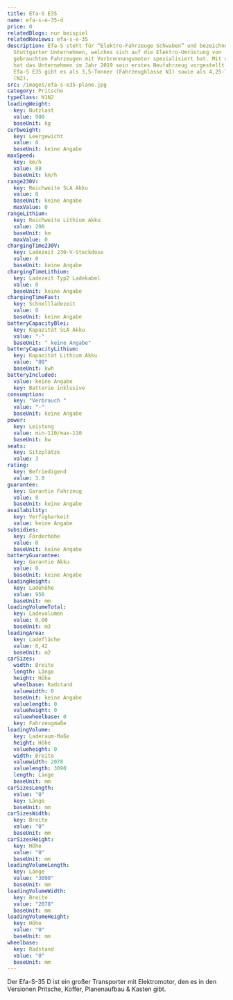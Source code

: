 ```yaml
---
title: Efa-S E35
name: efa-s-e-35-d
price: 0
relatedBlogs: nur beispiel
relatedReviews: efa-s-e-35
description: Efa-S steht für “Elektro-Fahrzeuge Schwaben” und bezeichnet ein
  Stuttgarter Unternehmen, welches sich auf die Elektro-Umrüstung von
  gebrauchten Fahrzeugen mit Verbrennungsmotor spezialisiert hat. Mit dem E35
  hat das Unternehmen im Jahr 2019 sein erstes Neufahrzeug vorgestellt. Den
  Efa-S E35 gibt es als 3,5-Tonner (Fahrzeugklasse N1) sowie als 4,25-Tonner
  (N2).
src: /images/efa-s-e35-plane.jpg
category: Pritsche
typeClass: N1N2
loadingWeight:
  key: Nutzlast
  value: 900
  baseUnit: kg
curbweight:
  key: Leergewicht
  value: 0
  baseUnit: keine Angabe
maxSpeed:
  key: km/h
  value: 88
  baseUnit: km/h
range230V:
  key: Reichweite SLA Akku
  value: 0
  baseUnit: keine Angabe
  maxValue: 0
rangeLithium:
  key: Reichweite Lithium Akku
  value: 200
  baseUnit: km
  maxValue: 0
chargingTime230V:
  key: Ladezeit 230-V-Steckdose
  value: 0
  baseUnit: keine Angabe
chargingTimeLithium:
  key: Ladezeit Typ2 Ladekabel
  value: 0
  baseUnit: keine Angabe
chargingTimeFast:
  key: Schnellladezeit
  value: 0
  baseUnit: keine Angabe
batteryCapacityBlei:
  key: Kapazität SLA Akku
  value: "-"
  baseUnit: " keine Angabe"
batteryCapacityLithium:
  key: Kapazität Lithium Akku
  value: "80"
  baseUnit: kwh
batteryIncluded:
  value: keine Angabe
  key: Batterie inklusive
consumption:
  key: "Verbrauch "
  value: "-"
  baseUnit: keine Angabe
power:
  key: Leistung
  value: min-110/max-110
  baseUnit: kw
seats:
  key: Sitzplätze
  value: 3
rating:
  key: Befriedigend
  value: 3.0
guarantee:
  key: Garantie Fahrzeug
  value: 0
  baseUnit: keine Angabe
availability:
  key: Verfügbarkeit
  value: keine Angabe
subsidies:
  key: Förderhöhe
  value: 0
  baseUnit: keine Angabe
batteryGuarantee:
  key: Garantie Akku
  value: 0
  baseUnit: keine Angabe
loadingHeight:
  key: Ladehöhe
  value: 950
  baseUnit: mm
loadingVolumeTotal:
  key: Ladevolumen
  value: 0,00
  baseUnit: m3
loadingArea:
  key: Ladefläche
  value: 6,42
  baseUnit: m2
carSizes:
  width: Breite
  length: Länge
  height: Höhe
  wheelbase: Radstand
  valuewidth: 0
  baseUnit: keine Angabe
  valuelength: 0
  valueheight: 0
  valuewheelbase: 0
  key: Fahrzeugmaße
loadingVolume:
  key: Laderaum-Maße
  height: Höhe
  valueheight: 0
  width: Breite
  valuewidth: 2078
  valuelength: 3090
  length: Länge
  baseUnit: mm
carSizesLength:
  value: "0"
  key: Länge
  baseUnit: mm
carSizesWidth:
  key: Breite
  value: "0"
  baseUnit: mm
carSizesHeight:
  key: Höhe
  value: "0"
  baseUnit: mm
loadingVolumeLength:
  key: Länge
  value: "3090"
  baseUnit: mm
loadingVolumeWidth:
  key: Breite
  value: "2078"
  baseUnit: mm
loadingVolumeHeight:
  key: Höhe
  value: "0"
  baseUnit: mm
wheelbase:
  key: Radstand
  value: "0"
  baseUnit: mm
---
```


Der Efa-S-35 D ist ein großer Transporter mit Elektromotor, den es in den Versionen Pritsche, Koffer, Planenaufbau & Kasten gibt.
